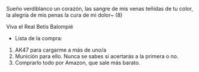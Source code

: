  Sueño verdiblanco un corazón,
las sangre de mis venas teñidas de tu color,
la alegría de mis penas
la cura de mi dolor~ (8)

Viva el Real Betis Balompié

* Lista de la compra:
1. AK47 para cargarme a más de uno/a
2. Munición para ello. Nunca se sabes si acertarás a la primera o no.
3. Comprarlo todo por Amazon, que sale más barato.

